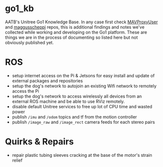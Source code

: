 # go1_kb
AATB's Unitree Go1 Knowledge Base. In any case first check [MAVProxyUser](https://github.com/MAVProxyUser/YushuTechUnitreeGo1) and [maggusscheppi](https://github.com/maggusscheppi/Go1) repos, this is additional findings and notes we've collected while working and developing on the Go1 platform. These are things we are in the process of documenting so listed here but not obviously published yet.

# ROS
- setup internet access on the Pi & Jetsons for easy install and update of external packages and repositories
- setup the dog's network to autojoin an existing Wifi network to remotely access the Pi
- setup the dog's network to access wirelessly all devices from an external ROS machine and be able to use RViz remotely.
- disable default Unitree services to free up lot of CPU time and wasted power
- publish `/imu` and `/odom` topics and tf from the motion controller
- publish `/image_raw` and `/image_rect` camera feeds for each stereo pairs

# Quirks & Repairs
- repair plastic tubing sleeves cracking at the base of the motor's strain relief
